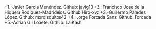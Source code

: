 +1.-Javier Garcia Menéndez. Github: javig13
 +2.-Francisco Jose de la Higuera Rodiguez-Madridejos.  Github:Hiro-xyz
 +3.-Guillermo Paredes López.  Github: mordisquitos42
 +4.-Jorge Forcada Sanz. Github: Forcada
 +5.-Adrian Gil Lobete. Github: LaiKash
